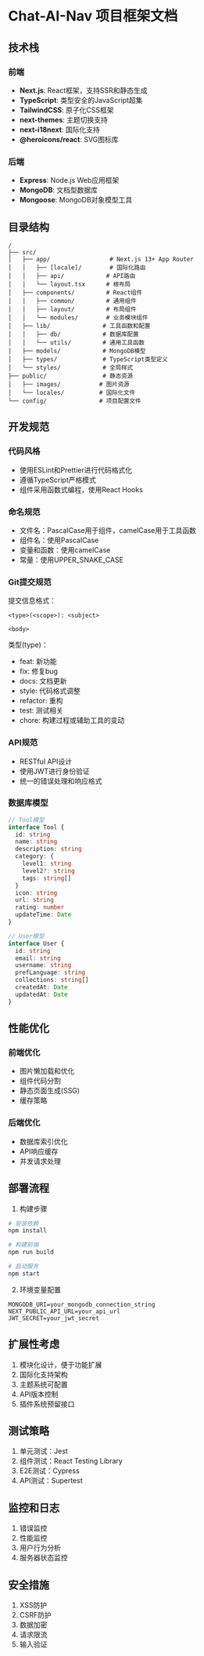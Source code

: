 # Chat-AI-Nav 项目框架文档

## 技术栈

### 前端

- **Next.js**: React框架，支持SSR和静态生成
- **TypeScript**: 类型安全的JavaScript超集
- **TailwindCSS**: 原子化CSS框架
- **next-themes**: 主题切换支持
- **next-i18next**: 国际化支持
- **@heroicons/react**: SVG图标库

### 后端

- **Express**: Node.js Web应用框架
- **MongoDB**: 文档型数据库
- **Mongoose**: MongoDB对象模型工具

## 目录结构

```
/
├── src/
│   ├── app/                 # Next.js 13+ App Router
│   │   ├── [locale]/        # 国际化路由
│   │   ├── api/            # API路由
│   │   └── layout.tsx      # 根布局
│   ├── components/         # React组件
│   │   ├── common/         # 通用组件
│   │   ├── layout/         # 布局组件
│   │   └── modules/        # 业务模块组件
│   ├── lib/               # 工具函数和配置
│   │   ├── db/            # 数据库配置
│   │   └── utils/         # 通用工具函数
│   ├── models/            # MongoDB模型
│   ├── types/             # TypeScript类型定义
│   └── styles/            # 全局样式
├── public/                # 静态资源
│   ├── images/           # 图片资源
│   └── locales/          # 国际化文件
└── config/               # 项目配置文件

```

## 开发规范

### 代码风格

- 使用ESLint和Prettier进行代码格式化
- 遵循TypeScript严格模式
- 组件采用函数式编程，使用React Hooks

### 命名规范

- 文件名：PascalCase用于组件，camelCase用于工具函数
- 组件名：使用PascalCase
- 变量和函数：使用camelCase
- 常量：使用UPPER_SNAKE_CASE

### Git提交规范

提交信息格式：

```
<type>(<scope>): <subject>

<body>
```

类型(type)：

- feat: 新功能
- fix: 修复bug
- docs: 文档更新
- style: 代码格式调整
- refactor: 重构
- test: 测试相关
- chore: 构建过程或辅助工具的变动

### API规范

- RESTful API设计
- 使用JWT进行身份验证
- 统一的错误处理和响应格式

### 数据库模型

```typescript
// Tool模型
interface Tool {
  id: string
  name: string
  description: string
  category: {
    level1: string
    level2?: string
    tags: string[]
  }
  icon: string
  url: string
  rating: number
  updateTime: Date
}

// User模型
interface User {
  id: string
  email: string
  username: string
  prefLanguage: string
  collections: string[]
  createdAt: Date
  updatedAt: Date
}
```

## 性能优化

### 前端优化

- 图片懒加载和优化
- 组件代码分割
- 静态页面生成(SSG)
- 缓存策略

### 后端优化

- 数据库索引优化
- API响应缓存
- 并发请求处理

## 部署流程

1. 构建步骤

```bash
# 安装依赖
npm install

# 构建前端
npm run build

# 启动服务
npm start
```

2. 环境变量配置

```env
MONGODB_URI=your_mongodb_connection_string
NEXT_PUBLIC_API_URL=your_api_url
JWT_SECRET=your_jwt_secret
```

## 扩展性考虑

1. 模块化设计，便于功能扩展
2. 国际化支持架构
3. 主题系统可配置
4. API版本控制
5. 插件系统预留接口

## 测试策略

1. 单元测试：Jest
2. 组件测试：React Testing Library
3. E2E测试：Cypress
4. API测试：Supertest

## 监控和日志

1. 错误监控
2. 性能监控
3. 用户行为分析
4. 服务器状态监控

## 安全措施

1. XSS防护
2. CSRF防护
3. 数据加密
4. 请求限流
5. 输入验证
